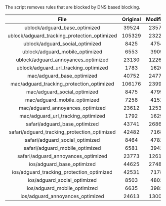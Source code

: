 The script removes rules that are blocked by DNS based blocking.


| File | Original | Modified |
|:----:|:-----:|:-----:|
| ublock/adguard_base_optimized | 39524 | 23576 |
| ublock/adguard_tracking_protection_optimized | 105329 | 23221 |
| ublock/adguard_social_optimized | 8425 | 4754 |
| ublock/adguard_mobile_optimized | 6553 | 3909 |
| ublock/adguard_annoyances_optimized | 23130 | 12268 |
| ublock/adguard_url_tracking_optimized | 1783 | 1620 |
| mac/adguard_base_optimized | 40752 | 24770 |
| mac/adguard_tracking_protection_optimized | 106176 | 23997 |
| mac/adguard_social_optimized | 8475 | 4799 |
| mac/adguard_mobile_optimized | 7258 | 4152 |
| mac/adguard_annoyances_optimized | 23612 | 12530 |
| mac/adguard_url_tracking_optimized | 1792 | 1629 |
| safari/adguard_base_optimized | 43741 | 26865 |
| safari/adguard_tracking_protection_optimized | 42482 | 7168 |
| safari/adguard_social_optimized | 8464 | 4782 |
| safari/adguard_mobile_optimized | 6581 | 3942 |
| safari/adguard_annoyances_optimized | 23773 | 12615 |
| ios/adguard_base_optimized | 44625 | 27483 |
| ios/adguard_tracking_protection_optimized | 42531 | 7178 |
| ios/adguard_social_optimized | 8503 | 4802 |
| ios/adguard_mobile_optimized | 6635 | 3982 |
| ios/adguard_annoyances_optimized | 24613 | 13005 |